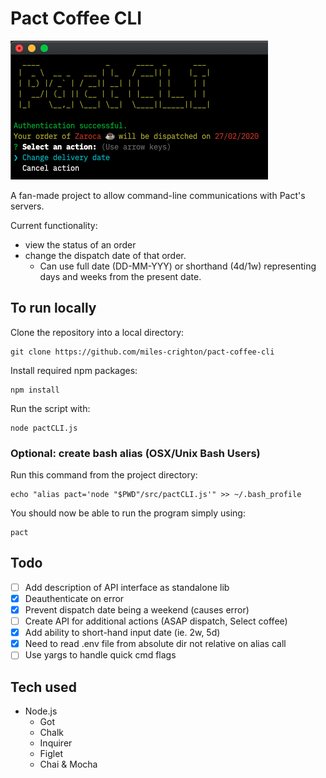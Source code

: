 # Pact Coffee CLI

![Screenshot of software](/screenshot.png?raw=true 'Main CLI')

A fan-made project to allow command-line communications with Pact's servers.

Current functionality:

-   view the status of an order
-   change the dispatch date of that order.
    -   Can use full date (DD-MM-YYY) or shorthand (4d/1w) representing days and weeks from the present date.

## To run locally

Clone the repository into a local directory:

```
git clone https://github.com/miles-crighton/pact-coffee-cli
```

Install required npm packages:

```
npm install
```

Run the script with:

```
node pactCLI.js
```

### Optional: create bash alias (OSX/Unix Bash Users)

Run this command from the project directory:

```
echo "alias pact='node "$PWD"/src/pactCLI.js'" >> ~/.bash_profile
```

You should now be able to run the program simply using:

```
pact
```

## Todo

-   [ ] Add description of API interface as standalone lib
-   [x] Deauthenticate on error
-   [x] Prevent dispatch date being a weekend (causes error)
-   [ ] Create API for additional actions (ASAP dispatch, Select coffee)
-   [x] Add ability to short-hand input date (ie. 2w, 5d)
-   [x] Need to read .env file from absolute dir not relative on alias call
-   [ ] Use yargs to handle quick cmd flags

## Tech used

-   Node.js
    -   Got
    -   Chalk
    -   Inquirer
    -   Figlet
    -   Chai & Mocha
